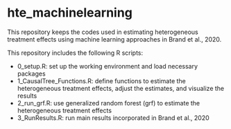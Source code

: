 # hte_machinelearning
This repository keeps the codes used in estimating heterogeneous treatment effects using machine learning approaches in Brand et al., 2020.

This repository includes the following R scripts: 
- 0_setup.R: set up the working environment and load necessary packages
- 1_CausalTree_Functions.R: define functions to estimate the heterogeneous treatment effects, adjust the estimates, and visualize the results
- 2_run_grf.R: use generalized random forest (grf) to estimate the heterogeneous treatment effects
- 3_RunResults.R: run main results incorporated in Brand et al., 2020
